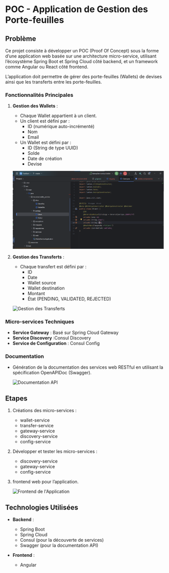 # POC - Application de Gestion des Porte-feuilles

## Problème

Ce projet consiste à développer un POC (Proof Of Concept) sous la forme d’une application web basée sur une architecture micro-service, utilisant l’écosystème Spring Boot et Spring Cloud côté backend, et un framework comme Angular ou React côté frontend. 

L’application doit permettre de gérer des porte-feuilles (Wallets) de devises ainsi que les transferts entre les porte-feuilles. 

### Fonctionnalités Principales

1. **Gestion des Wallets** :
   - Chaque Wallet appartient à un client.
   - Un client est défini par :
     - ID (numérique auto-incrémenté)
     - Nom
     - Email
   - Un Wallet est défini par :
     - ID (String de type UUID)
     - Solde
     - Date de création
     - Devise

   ![Gestion des Wallets](images/img_1-client.png) 

2. **Gestion des Transferts** :
   - Chaque transfert est défini par :
     - ID
     - Date
     - Wallet source
     - Wallet destination
     - Montant
     - État (PENDING, VALIDATED, REJECTED)

   ![Gestion des Transferts](chemin/vers/image_gestion_transferts.png) 

### Micro-services Techniques

- **Service Gateway** : Basé sur Spring Cloud Gateway
- **Service Discovery** :Consul Discovery 
- **Service de Configuration** :  Consul Config 

### Documentation

- Génération de la documentation des services web RESTful en utilisant la spécification OpenAPIDoc (Swagger).

   ![Documentation API](chemin/vers/image_documentation_api.png) 

## Etapes

1. Créations des  micro-services  :
   - wallet-service
   - transfer-service
   - gateway-service
   - discovery-service
   - config-service

2. Développer et tester les micro-services :
   - discovery-service
   - gateway-service
   - config-service

3. frontend web pour l’application.

   ![Frontend de l'Application](chemin/vers/image_frontend_application.png) 



## Technologies Utilisées

- **Backend** : 
  - Spring Boot
  - Spring Cloud
  - Consul (pour la découverte de services)
  - Swagger (pour la documentation API)

- **Frontend** : 
  - Angular 

